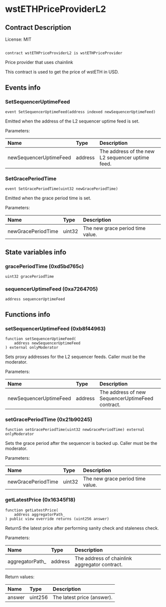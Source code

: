 # wstETHPriceProviderL2

## Contract Description


License: MIT

## 

```solidity
contract wstETHPriceProviderL2 is wstETHPriceProvider
```

Price provider that uses chainlink

This contract is used to get the price of wstETH in USD.
## Events info

### SetSequencerUptimeFeed

```solidity
event SetSequencerUptimeFeed(address indexed newSequencerUptimeFeed)
```

Emitted when the address of the L2 sequencer uptime feed is set.


Parameters:

| Name                   | Type    | Description                                      |
| :--------------------- | :------ | :----------------------------------------------- |
| newSequencerUptimeFeed | address | The address of the new L2 sequencer uptime feed. |

### SetGracePeriodTime

```solidity
event SetGracePeriodTime(uint32 newGracePeriodTime)
```

Emitted when the grace period time is set.


Parameters:

| Name               | Type   | Description                      |
| :----------------- | :----- | :------------------------------- |
| newGracePeriodTime | uint32 | The new grace period time value. |

## State variables info

### gracePeriodTime (0xd5bd765c)

```solidity
uint32 gracePeriodTime
```


### sequencerUptimeFeed (0xa7264705)

```solidity
address sequencerUptimeFeed
```


## Functions info

### setSequencerUptimeFeed (0xb8f44963)

```solidity
function setSequencerUptimeFeed(
    address newSequencerUptimeFeed
) external onlyModerator
```

Sets proxy addresses for the L2 sequencer feeds.
Caller must be the moderator.


Parameters:

| Name                   | Type    | Description                                      |
| :--------------------- | :------ | :----------------------------------------------- |
| newSequencerUptimeFeed | address | The address of new SequencerUptimeFeed contract. |

### setGracePeriodTime (0x21b90245)

```solidity
function setGracePeriodTime(uint32 newGracePeriodTime) external onlyModerator
```

Sets the grace period after the sequencer is backed up.
Caller must be the moderator.


Parameters:

| Name               | Type   | Description                      |
| :----------------- | :----- | :------------------------------- |
| newGracePeriodTime | uint32 | The new grace period time value. |

### getLatestPrice (0x16345f18)

```solidity
function getLatestPrice(
    address aggregatorPath_
) public view override returns (uint256 answer)
```

ReturnS the latest price after performing sanity check and staleness check.


Parameters:

| Name            | Type    | Description                                     |
| :-------------- | :------ | :---------------------------------------------- |
| aggregatorPath_ | address | The address of chainlink aggregator contract.   |


Return values:

| Name   | Type    | Description                |
| :----- | :------ | :------------------------- |
| answer | uint256 | The latest price (answer). |
